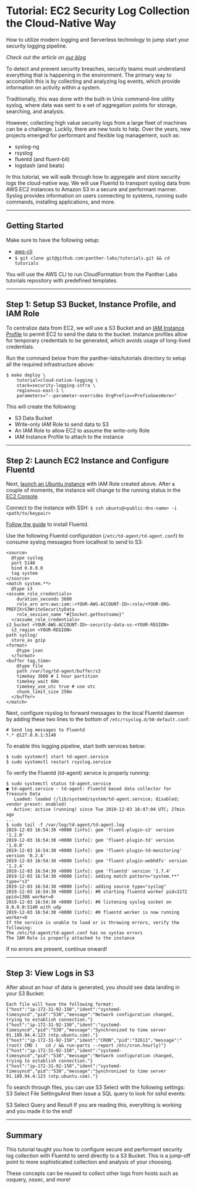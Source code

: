 # Tutorial: EC2 Security Log Collection the Cloud-Native Way

How to utilize modern logging and Serverless technology to jump start your security logging pipeline.

*Check out the article on [our blog](https://blog.runpanther.io/cloud-native-security-log-collection/)*

To detect and prevent security breaches, security teams must understand everything that is happening in the environment. The primary way to accomplish this is by collecting and analyzing log events, which provide information on activity within a system.

Traditionally, this was done with the built-in Unix command-line utility syslog, where data was sent to a set of aggregation points for storage, searching, and analysis. 

However, collecting high value security logs from a large fleet of machines can be a challenge. Luckily, there are new tools to help. Over the years, new projects emerged for performant and flexible log management, such as:

* syslog-ng
* rsyslog
* fluentd (and fluent-bit)
* logstash (and beats)

In this tutorial, we will walk through how to aggregate and store security logs the cloud-native way. We will use Fluentd to transport syslog data from AWS EC2 instances to Amazon S3 in a secure and performant manner. Syslog provides information on users connecting to systems, running sudo commands, installing applications, and more.

---

## Getting Started
Make sure to have the following setup:
* [aws-cli](https://docs.aws.amazon.com/en_pv/cli/latest/userguide/cli-chap-install.html)
* `$ git clone git@github.com:panther-labs/tutorials.git && cd tutorials`

You will use the AWS CLI to run CloudFormation from the Panther Labs tutorials repository with predefined templates.

---

## Step 1: Setup S3 Bucket, Instance Profile, and IAM Role

To centralize data from EC2, we will use a S3 Bucket and an [IAM Instance Profile](https://docs.aws.amazon.com/IAM/latest/UserGuide/id_roles_use_switch-role-ec2_instance-profiles.html) to permit EC2 to send the data to the bucket. Instance profiles allow for temporary credentials to be generated, which avoids usage of long-lived credentials.

Run the command below from the panther-labs/tutorials directory to setup all the required infrastructure above:

```
$ make deploy \
    tutorial=cloud-native-logging \
    stack=security-logging-infra \
    region=us-east-1 \
    parameters="--parameter-overrides OrgPrefix=<PrefixGoesHere>"
```

This will create the following:
* S3 Data Bucket
* Write-only IAM Role to send data to S3
* An IAM Role to allow EC2 to assume the write-only Role
* IAM Instance Profile to attach to the instance

---

## Step 2: Launch EC2 Instance and Configure Fluentd

Next, [launch an Ubuntu instance](https://console.aws.amazon.com/ec2/home?region=us-east-1#LaunchInstanceWizard:) with IAM Role created above. After a couple of moments, the instance will change to the running status in the [EC2 Console](https://console.aws.amazon.com/ec2/home?region=us-east-1#Instances:sort=instanceId).

Connect to the instance with SSH: `$ ssh ubuntu@<public-dns-name> -i <path/to/keypair>`

[Follow the guide](https://docs.fluentd.org/installation/install-by-deb#step-1-install-from-apt-repository) to install Fluentd. 

Use the following Fluentd configuration (`/etc/td-agent/td-agent.conf`) to consume syslog messages from localhost to send to S3:

```
<source>
  @type syslog
  port 5140
  bind 0.0.0.0
  tag system
</source>
<match system.**>
  @type s3
<assume_role_credentials>
    duration_seconds 3600
    role_arn arn:aws:iam::<YOUR-AWS-ACCOUNT-ID>:role/<YOUR-ORG-PREFIX>S3WriteSecurityData
    role_session_name "#{Socket.gethostname}"
  </assume_role_credentials>
s3_bucket <YOUR-AWS-ACCOUNT-ID>-security-data-us-<YOUR-REGION>
  s3_region <YOUR-REGION>
path syslog/
  store_as gzip
<format>
    @type json
  </format>
<buffer tag,time>
    @type file
    path /var/log/td-agent/buffer/s3
    timekey 3600 # 1 hour partition
    timekey_wait 60m
    timekey_use_utc true # use utc
    chunk_limit_size 256m
  </buffer>
</match>
```

Next, configure rsyslog to forward messages to the local Fluentd daemon by adding these two lines to the bottom of `/etc/rsyslog.d/50-default.conf`:

```
# Send log messages to Fluentd
*.* @127.0.0.1:5140
```

To enable this logging pipeline, start both services below:

```
$ sudo systemctl start td-agent.service
$ sudo systemctl restart rsyslog.service
```

To verify the Fluentd (td-agent) service is properly running:

```
$ sudo systemctl status td-agent.service
● td-agent.service - td-agent: Fluentd based data collector for Treasure Data
   Loaded: loaded (/lib/systemd/system/td-agent.service; disabled; vendor preset: enabled)
   Active: active (running) since Tue 2019-12-03 16:47:04 UTC; 27min ago
...
$ sudo tail -f /var/log/td-agent/td-agent.log
2019-12-03 16:54:30 +0000 [info]: gem 'fluent-plugin-s3' version '1.2.0'
2019-12-03 16:54:30 +0000 [info]: gem 'fluent-plugin-td' version '1.0.0'
2019-12-03 16:54:30 +0000 [info]: gem 'fluent-plugin-td-monitoring' version '0.2.4'
2019-12-03 16:54:30 +0000 [info]: gem 'fluent-plugin-webhdfs' version '1.2.4'
2019-12-03 16:54:30 +0000 [info]: gem 'fluentd' version '1.7.4'
2019-12-03 16:54:30 +0000 [info]: adding match pattern="system.**" type="s3"
2019-12-03 16:54:30 +0000 [info]: adding source type="syslog"
2019-12-03 16:54:30 +0000 [info]: #0 starting fluentd worker pid=3272 ppid=1388 worker=0
2019-12-03 16:54:30 +0000 [info]: #0 listening syslog socket on 0.0.0.0:5140 with udp
2019-12-03 16:54:30 +0000 [info]: #0 fluentd worker is now running worker=0
If the service is unable to load or is throwing errors, verify the following:
The /etc/td-agent/td-agent.conf has no syntax errors
The IAM Role is properly attached to the instance
```

If no errors are present, continue onward!

---

## Step 3: View Logs in S3
After about an hour of data is generated, you should see data landing in your S3 Bucket:

```
Each file will have the following format:
{"host":"ip-172-31-92-150","ident":"systemd-timesyncd","pid":"538","message":"Network configuration changed, trying to establish connection."}
{"host":"ip-172-31-92-150","ident":"systemd-timesyncd","pid":"538","message":"Synchronized to time server 91.189.94.4:123 (ntp.ubuntu.com)."}
{"host":"ip-172-31-92-150","ident":"CRON","pid":"32611","message":"(root) CMD (   cd / && run-parts --report /etc/cron.hourly)"}
{"host":"ip-172-31-92-150","ident":"systemd-timesyncd","pid":"538","message":"Network configuration changed, trying to establish connection."}
{"host":"ip-172-31-92-150","ident":"systemd-timesyncd","pid":"538","message":"Synchronized to time server 91.189.94.4:123 (ntp.ubuntu.com)."}
```

To search through files, you can use S3 Select with the following settings:
S3 Select File SettingsAnd then issue a SQL query to look for sshd events:

S3 Select Query and Result
If you are reading this, everything is working and you made it to the end!

---

## Summary
This tutorial taught you how to configure secure and performant security log collection with Fluentd to send directly to a S3 Bucket. This is a jump-off point to more sophisticated collection and analysis of your choosing. 

These concepts can be reused to collect other logs from hosts such as osquery, ossec, and more!
